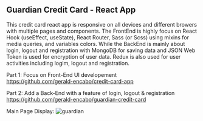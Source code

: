 ## Guardian Credit Card - React App

This credit card react app is responsive on all devices and different browers with multiple pages and components. The FrontEnd is highly focus on React Hook (useEffect, useState), React Router, Sass (or Scss) using mixins for media queries, and variables colors. While the BackEnd is mainly about login, logout and registration with MongoDB for saving data and JSON Web Token is used for encryption of user data. Redux is also used for user activities including logim, logout and registration.

Part 1: Focus on Front-End UI developement <br/>
https://github.com/gerald-encabo/credit-card-app

Part 2: Add a Back-End with a feature of login, logout & registration <br/>
https://github.com/gerald-encabo/guardian-credit-card

Main Page Display:
![guardian](https://user-images.githubusercontent.com/15988182/219907086-0c4c10da-6cd3-4e26-9d4e-eb5aba60f9f4.JPG)
